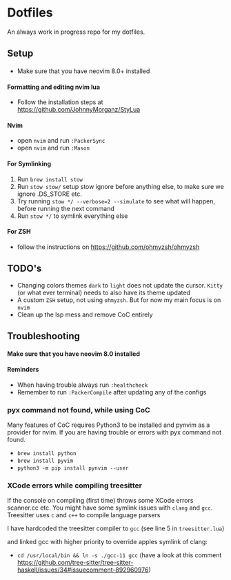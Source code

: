 # Dotfiles
An always work in progress repo for my dotfiles.

## Setup

####
- Make sure that you have neovim 8.0+ installed

#### Formatting and editing nvim lua
 - Follow the installation steps at https://github.com/JohnnyMorganz/StyLua

#### Nvim
- open `nvim` and run `:PackerSync`
- open `nvim` and run `:Mason`

#### For Symlinking
1. Run `brew install stow`
2. Run `stow stow/` setup stow ignore before anything else, to make sure we ignore .DS_STORE etc.
3. Try running `stow */ --verbose=2 --simulate` to see what will happen, before running the next command
4. Run `stow */` to symlink everything else

#### For ZSH
- follow the instructions on https://github.com/ohmyzsh/ohmyzsh

## TODO's
- Changing colors themes `dark` to `light` does not update the cursor. `Kitty` (or what ever terminal) needs to also have its theme updated
- A custom `ZSH` setup, not using `ohmyzsh`. But for now my main focus is on `nvim`
- Clean up the lsp mess and remove CoC entirely

## Troubleshooting

#### Make sure that you have neovim 8.0 installed

#### Reminders 
- When having trouble always run `:healthcheck`
- Remember to run `:PackerCompile` after updating any of the configs

### pyx command not found, while using CoC
Many features of CoC requires Python3 to be installed and pynvim as a provider for nvim. 
If you are having trouble or errors with pyx command not found.
- `brew install python`
- `brew install pyvim` 
- `python3 -m pip install pynvim --user`

### XCode errors while compiling treesitter
If the console on compiling (first time) throws some XCode errors scanner.cc etc.
You might have some symlink issues with `clang` and `gcc`. Treesitter uses `c` and `c++` to compile language parsers

I have hardcoded the treesitter compiler to `gcc` (see line 5 in `treesitter.lua`)

and linked gcc with higher priority to override apples symlink of clang:
- `cd /usr/local/bin && ln -s ./gcc-11 gcc` 
(have a look at this comment https://github.com/tree-sitter/tree-sitter-haskell/issues/34#issuecomment-892960976)


